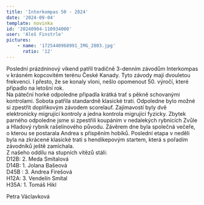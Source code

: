 ```yaml
---
title: 'Interkompas 50 - 2024'
date: '2024-09-04'
template: novinka
id: '20240904-110934000'
user: 'Aleš Finstrle'
pictures:
    - name: '1725440968991_IMG_2803.jpg'
      ratio: '12'
---
```

Poslední prázdninový víkend patřil tradičně 3-denním závodům Interkompas v krásném kopcovitém terénu České Kanady. Tyto závody mají dvouletou frekvenci. I přesto, že se konaly vloni, nešlo opomenout 50. výročí, které připadlo na letošní rok.  
Na páteční horké odpoledne připadla krátká trať s pěkně schovanými kontrolami. Sobota patřila standardně klasické trati. Odpoledne bylo možné si zpestřit doplňkovým závodem scorelauf. Zajímavostí byly dvě elektronicky migrující kontroly a jedna kontrola migrující fyzicky. Zbytek parného odpoledne jsme si zpestřili koupáním v nedalekých rybnících Zvůle a Hladový rybník rašelinového původu. Závěrem dne byla společná večeře, o kterou se postarala Andrea s přispěním hobíků. Poslední etapa v neděli byla na zkrácené klasické trati s hendikepovým startem, která s pořadím závodníků ještě zamíchala.  
Z našeho oddílu na stupních vítězů stáli:  
D12B: 2. Meda Smítalová  
D14B: 1. Jolana Bašeová  
D45B : 3. Andrea Firešová  
H12A: 3. Vendelín Smítal  
H35A: 1. Tomáš Hikl

Petra Václavková
